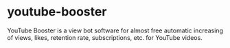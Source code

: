 # youtube-booster
YouTube Booster is a view bot software for almost free automatic increasing of views, likes, retention rate, subscriptions, etc. for YouTube videos.
